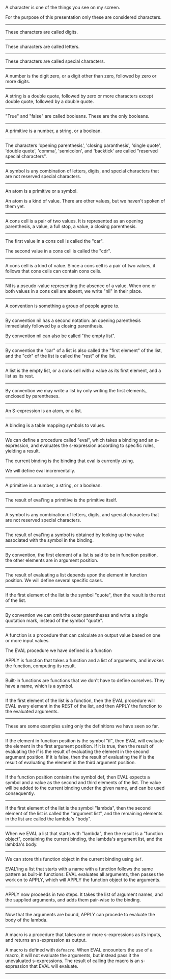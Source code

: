 A character is one of the things you see on my screen.

For the purpose of this presentation only these are considered characters.

---

These characters are called digits.

---

These characters are called letters.

---

These characters are called special characters.

---

A number is the digit zero, or a digit other than zero, followed by zero or more digits.

---

A string is a double quote, followed by zero or more characters except double quote, followed by a double quote.

---

"True" and "false" are called booleans. These are the only booleans.

---

A primitive is a number, a string, or a boolean.

---

The characters 'opening parenthesis', 'closing paranthesis', 'single quote', 'double quote', 'comma', 'semicolon', and 'backtick' are called "reserved special characters".

---

A symbol is any combination of letters, digits, and special characters that are not reserved special characters.

---

An atom is a primitive or a symbol.

An atom is a kind of value. There are other values, but we haven't spoken of them yet.

---

A cons cell is a pair of two values. It is represented as an opening parenthesis, a value, a full stop, a value, a closing parenthesis.

---

The first value in a cons cell is called the "car".

The second value in a cons cell is called the "cdr".

---

A cons cell is a kind of value. Since a cons cell is a pair of two values, it follows that cons cells can contain cons cells.

---

Nil is a pseudo-value representing the absence of a value. When one or both values in a cons cell are absent, we write "nil" in their place.

---

A convention is something a group of people agree to.

---

By convention nil has a second notation: an opening parenthesis immediately followed by a closing parenthesis.

By convention nil can also be called "the empty list".

---

By convention the "car" of a list is also called the "first element" of the list, and the "cdr" of the list is called the "rest" of the list.

---

A list is the empty list, or a cons cell with a value as its first element, and a list as its rest.

---

By convention we may write a list by only writing the first elements, enclosed by parentheses.

---

An S-expression is an atom, or a list.

---

A binding is a table mapping symbols to values.

---

We can define a procedure called "eval", which takes a binding and an s-expression, and evaluates the s-expression according to specific rules, yielding a result.

The current binding is the binding that eval is currently using.

We will define eval incrementally.

---

A primitive is a number, a string, or a boolean.

---

The result of eval'ing a primitive is the primitive itself.

---

A symbol is any combination of letters, digits, and special characters that are not reserved special characters.

---

The result of eval'ing a symbol is obtained by looking up the value associated with the symbol in the binding.

---

By convention, the first element of a list is said to be in function position, the other elements are in argument position.

---

The result of evaluating a list depends upon the  element in function position. We will define several specific cases.

---

If the first element of the list is the symbol "quote", then the result is the rest of the list.

---

By convention we can omit the outer parentheses and write a single quotation mark, instead of the symbol "quote".

---

A function is a procedure that can calculate an output value based on one or more input values.

The EVAL procedure we have defined is a function

APPLY is function that takes a function and a list of arguments, and invokes the function, computing its result.

---

Built-in functions are functions that we don't have to define ourselves. They have a name, which is a symbol.

---

If the first element of the list is a function, then the EVAL procedure will EVAL every element in the REST of the list, and then APPLY the function to the evaluated arguments.

---

These are some examples using only the definitions we have seen so far.

---

If the element in function position is the symbol "if", then EVAL will evaluate the element in the first argument position. If it is true, then the result of evaluating the if is the result of evaluating the element in the second argument position. If it is false, then the result of evaluating the if is the result of evaluating the element in the third argument position.

---

If the function position contains the symbol def, then EVAL expects a symbol and a value as the second and third elements of the list. The value will be added to the current binding under the given name, and can be used consequently.

---

If the first element of the list is the symbol "lambda", then the second element of the list is called the "argument list", and the remaining elements in the list are called the lambda's "body".

---

When we EVAL a list that starts with "lambda", then the result is a "function object", containing the current binding, the lambda's argument list, and the lambda's body.

---

We can store this function object in the current binding using `def`.

EVAL'ing a list that starts with a name with a function follows the same pattern as built-in functions: EVAL evaluates all arguments, then passes the work on to APPLY, which will APPLY the function object to the arguments.

---

APPLY now proceeds in two steps. It takes the list of argument names, and the supplied arguments, and adds them pair-wise to the binding.

---

Now that the arguments are bound, APPLY can procede to evaluate the body of the lambda.

---

A macro is a procedure that takes one or more s-expressions as its inputs, and returns an s-expression as output.

A macro is defined with `defmacro`. When EVAL encounters the use of a macro, it will not evaluate the arguments, but instead pass it the unevaluated s-expressions. The result of calling the macro is an s-expression that EVAL will evaluate.

---

